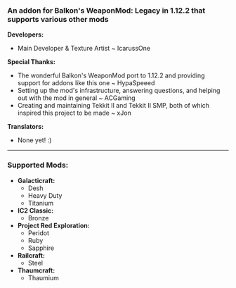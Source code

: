 ### An addon for Balkon's WeaponMod: Legacy in 1.12.2 that supports various other mods

**Developers:**

* Main Developer & Texture Artist ~ IcarussOne

**Special Thanks:**

- The wonderful Balkon's WeaponMod port to 1.12.2 and providing support for addons like this one ~ HypaSpeeed
- Setting up the mod's infrastructure, answering questions, and helping out with the mod in general ~ ACGaming
- Creating and maintaining Tekkit II and Tekkit II SMP, both of which inspired this project to be made ~ xJon

**Translators:**

- None yet! :)
___
### **Supported Mods:** ###
- **Galacticraft:**
	- Desh
	- Heavy Duty
	- Titanium
- **IC2 Classic:**
	- Bronze
- **Project Red Exploration:**
	- Peridot
	- Ruby
	- Sapphire
- **Railcraft:**
	- Steel
- **Thaumcraft:**
	- Thaumium

